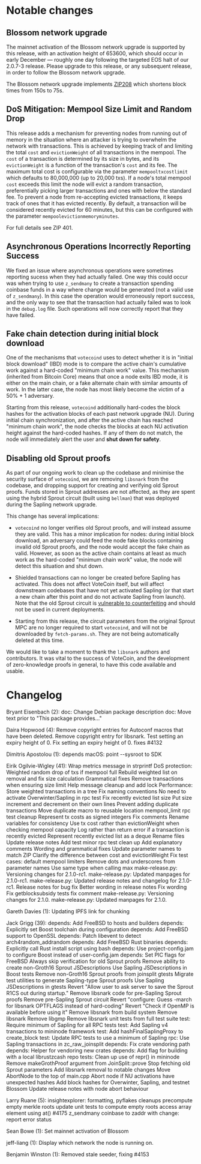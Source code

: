 Notable changes
===============

Blossom network upgrade
-----------------------

The mainnet activation of the Blossom network upgrade is supported by this
release, with an activation height of 653600, which should occur in early
December — roughly one day following the targeted EOS halt of our 2.0.7-3
release. Please upgrade to this release, or any subsequent release, in order to
follow the Blossom network upgrade.

The Blossom network upgrade implements
[ZIP208](https://github.com/votecoin/zips/blob/master/zip-0208.rst) which shortens
block times from 150s to 75s.

DoS Mitigation: Mempool Size Limit and Random Drop
--------------------------------------------------

This release adds a mechanism for preventing nodes from running out of memory
in the situation where an attacker is trying to overwhelm the network with
transactions. This is achieved by keeping track of and limiting the total
`cost` and `evictionWeight` of all transactions in the mempool. The `cost` of a
transaction is determined by its size in bytes, and its `evictionWeight` is a
function of the transaction's `cost` and its fee. The maximum total cost is 
configurable via the parameter `mempooltxcostlimit` which defaults to
80,000,000 (up to 20,000 txs). If a node's total mempool `cost` exceeds this
limit the node will evict a random transaction, preferentially picking larger
transactions and ones with below the standard fee. To prevent a node from
re-accepting evicted transactions, it keeps track of ones that it has evicted
recently. By default, a transaction will be considered recently evicted for 60
minutes, but this can be configured with the parameter
`mempoolevictionmemoryminutes`.

For full details see ZIP 401.

Asynchronous Operations Incorrectly Reporting Success
-----------------------------------------------------
We fixed an issue where asynchronous operations were sometimes reporting sucess
when they had actually failed. One way this could occur was when trying to use
`z_sendmany` to create a transaction spending coinbase funds in a way where
change would be generated (not a valid use of `z_sendmany`). In this case the
operation would erroneously report success, and the only way to see that the 
transaction had actually failed was to look in the `debug.log` file. Such
operations will now correctly report that they have failed.

Fake chain detection during initial block download
--------------------------------------------------

One of the mechanisms that `votecoind` uses to detect whether it is in "initial
block download" (IBD) mode is to compare the active chain's cumulative work
against a hard-coded "minimum chain work" value. This mechanism (inherited from
Bitcoin Core) means that once a node exits IBD mode, it is either on the main
chain, or a fake alternate chain with similar amounts of work. In the latter
case, the node has most likely become the victim of a 50% + 1 adversary.

Starting from this release, `votecoind` additionally hard-codes the block hashes
for the activation blocks of each past network upgrade (NU). During initial
chain synchronization, and after the active chain has reached "minimum chain
work", the node checks the blocks at each NU activation height against the
hard-coded hashes. If any of them do not match, the node will immediately alert
the user and **shut down for safety**.

Disabling old Sprout proofs
---------------------------

As part of our ongoing work to clean up the codebase and minimise the security
surface of `votecoind`, we are removing `libsnark` from the codebase, and dropping
support for creating and verifying old Sprout proofs. Funds stored in Sprout
addresses are not affected, as they are spent using the hybrid Sprout circuit
(built using `bellman`) that was deployed during the Sapling network upgrade.

This change has several implications:

- `votecoind` no longer verifies old Sprout proofs, and will instead assume they
  are valid. This has a minor implication for nodes: during initial block
  download, an adversary could feed the node fake blocks containing invalid old
  Sprout proofs, and the node would accept the fake chain as valid. However,
  as soon as the active chain contains at least as much work as the hard-coded
  "minimum chain work" value, the node will detect this situation and shut down.

- Shielded transactions can no longer be created before Sapling has activated.
  This does not affect VoteCoin itself, but will affect downstream codebases that
  have not yet activated Sapling (or that start a new chain after this point and
  do not activate Sapling from launch). Note that the old Sprout circuit is
  [vulnerable to counterfeiting](https://z.cash/support/security/announcements/security-announcement-2019-02-05-cve-2019-7167/)
  and should not be used in current deployments.

- Starting from this release, the circuit parameters from the original Sprout
  MPC are no longer required to start `votecoind`, and will not be downloaded by
  `fetch-params.sh`. They are not being automatically deleted at this time.

We would like to take a moment to thank the `libsnark` authors and contributors.
It was vital to the success of VoteCoin, and the development of zero-knowledge
proofs in general, to have this code available and usable.

Changelog
=========

Bryant Eisenbach (2):
      doc: Change Debian package description
      doc: Move text prior to "This package provides..."

Daira Hopwood (4):
      Remove copyright entries for Autoconf macros that have been deleted.
      Remove copyright entry for libsnark.
      Test setting an expiry height of 0.
      Fix setting an expiry height of 0. fixes #4132

Dimitris Apostolou (1):
      depends macOS: point --sysroot to SDK

Eirik Ogilvie-Wigley (41):
      Wrap metrics message in strprintf
      DoS protection: Weighted random drop of txs if mempool full
      Rebuild weighted list on removal and fix size calculation
      Grammatical fixes
      Remove transactions when ensuring size limit
      Help message cleanup and add lock
      Performance: Store weighted transactions in a tree
      Fix naming conventions
      No need to activate Overwinter/Sapling in rpc test
      Fix recently evicted list size
      Put size increment and decrement on their own lines
      Prevent adding duplicate transactions
      Move duplicate macro to reusable location
      mempool_limit rpc test cleanup
      Represent tx costs as signed integers
      Fix comments
      Rename variables for consistency
      Use tx cost rather than evictionWeight when checking mempool capacity
      Log rather than return error if a transaction is recently evicted
      Represent recently evicted list as a deque
      Rename files
      Update release notes
      Add test
      minor rpc test clean up
      Add explanatory comments
      Wording and grammatical fixes
      Update parameter names to match ZIP
      Clarify the difference between cost and evictionWeight
      Fix test cases: default mempool limiters
      Remove dots and underscores from parameter names
      Use same type when calling max
      make-release.py: Versioning changes for 2.1.0-rc1.
      make-release.py: Updated manpages for 2.1.0-rc1.
      make-release.py: Updated release notes and changelog for 2.1.0-rc1.
      Release notes for bug fix
      Better wording in release notes
      Fix wording
      Fix getblocksubsidy tests
      fix comment
      make-release.py: Versioning changes for 2.1.0.
      make-release.py: Updated manpages for 2.1.0.

Gareth Davies (1):
      Updating IPFS link for chunking

Jack Grigg (39):
      depends: Add FreeBSD to hosts and builders
      depends: Explicitly set Boost toolchain during configuration
      depends: Add FreeBSD support to OpenSSL
      depends: Patch libevent to detect arch4random_addrandom
      depends: Add FreeBSD Rust binaries
      depends: Explicitly call Rust install script using bash
      depends: Use project-config.jam to configure Boost instead of user-config.jam
      depends: Set PIC flags for FreeBSD
      Always skip verification for old Sprout proofs
      Remove ability to create non-Groth16 Sprout JSDescriptions
      Use Sapling JSDescriptions in Boost tests
      Remove non-Groth16 Sprout proofs from joinsplit gtests
      Migrate test utilities to generate Sapling-type Sprout proofs
      Use Sapling JSDescriptions in gtests
      Revert "Allow user to ask server to save the Sprout R1CS out during startup."
      Remove libsnark code for pre-Sapling Sprout proofs
      Remove pre-Sapling Sprout circuit
      Revert "configure: Guess -march for libsnark OPTFLAGS instead of hard-coding"
      Revert "Check if OpenMP is available before using it"
      Remove libsnark from build system
      Remove libsnark
      Remove libgmp
      Remove libsnark unit tests from full test suite
      test: Require minimum of Sapling for all RPC tests
      test: Add Sapling v4 transactions to mininode framework
      test: Add hashFinalSaplingProxy to create_block
      test: Update RPC tests to use a minimum of Sapling
      rpc: Use Sapling transactions in zc_raw_joinsplit
      depends: Fix crate vendoring path
      depends: Helper for vendoring new crates
      depends: Add flag for building with a local librustzcash repo
      tests: Clean up use of repr() in mininode
      Remove makeGrothProof argument from JoinSplit::prove
      Stop fetching old Sprout parameters
      Add libsnark removal to notable changes
      Move AbortNode to the top of main.cpp
      Abort node if NU activations have unexpected hashes
      Add block hashes for Overwinter, Sapling, and testnet Blossom
      Update release notes with node abort behaviour

Larry Ruane (5):
      insightexplorer: formatting, pyflakes cleanups
      precompute empty merkle roots
      update unit tests to compute empty roots
      access array element using at()
      #4175 z_sendmany coinbase to zaddr with change: report error status

Sean Bowe (1):
      Set mainnet activation of Blossom

jeff-liang (1):
      Display which network the node is running on.

Benjamin Winston (1):
      Removed stale seeder, fixing #4153

